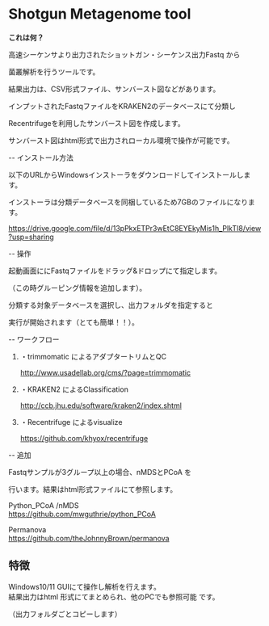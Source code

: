 # Shotgun Metagenome tool

**これは何？**

高速シーケンサより出力されたショットガン・シーケンス出力Fastq から

菌叢解析を行うツールです。  

結果出力は、CSV形式ファイル、サンバースト図などがあります。  



インプットされたFastqファイルをKRAKEN2のデータベースにて分類し

Recentrifugeを利用したサンバースト図を作成します。 

サンバースト図はhtml形式で出力されローカル環境で操作が可能です。 

  

-- インストール方法  

以下のURLからWindowsインストーラをダウンロードしてインストールします。  

インストーラは分類データベースを同梱しているため7GBのファイルになります。  

https://drive.google.com/file/d/13pPkxETPr3wEtC8EYEkyMis1h_PlkTI8/view?usp=sharing  

  

-- 操作  

起動画面ににFastqファイルをドラッグ&ドロップにて指定します。  

（この時グルーピング情報を追加します）。  

分類する対象データベースを選択し、出力フォルダを指定すると  

実行が開始されます（とても簡単！！）。  

  

  

-- ワークフロー  

1. ・trimmomatic によるアダプタートリムとQC  

   http://www.usadellab.org/cms/?page=trimmomatic  

     

2. ・KRAKEN2 によるClassification  

   http://ccb.jhu.edu/software/kraken2/index.shtml  

     

3. ・Recentrifuge によるvisualize  

   https://github.com/khyox/recentrifuge  

  

  

-- 追加  

Fastqサンプルが3グループ以上の場合、nMDSとPCoA を  

行います。結果はhtml形式ファイルにて参照します。  

  

  Python_PCoA /nMDS  
  https://github.com/mwguthrie/python_PCoA    

  Permanova   
  https://github.com/theJohnnyBrown/permanova    

  

## 特徴    

Windows10/11 GUIにて操作し解析を行えます。  
結果出力はhtml 形式にてまとめられ、他のPCでも参照可能 です。

（出力フォルダごとコピーします）